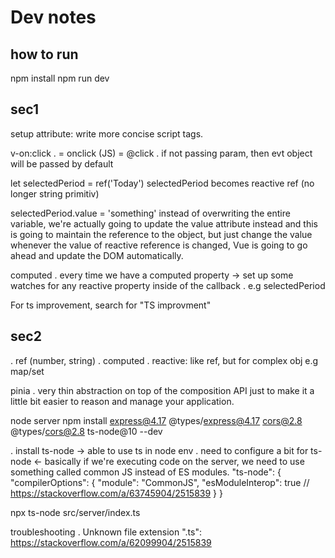 # Dev notes

## how to run

npm install
npm run dev

## sec1
setup attribute: write more concise script tags.

v-on:click
. = onclick (JS) = @click
. if not passing param, then evt object will be passed by default


let selectedPeriod = ref('Today') 
selectedPeriod becomes reactive ref (no longer string primitiv)

selectedPeriod.value = 'something'
instead of overwriting the entire variable, we're actually going to
update the value attribute instead and this is going to maintain the reference to the object, but just change the value whenever the value of reactive reference is changed, Vue is going to go ahead and update the DOM automatically.

computed
. every time we have a computed property -> set up some watches for any reactive property inside of the callback 
. e.g selectedPeriod

For ts improvement, search for "TS improvment"

## sec2
. ref (number, string)
. computed
. reactive: like ref, but for complex obj e.g map/set

pinia
. very thin abstraction on top of the composition API just to make it a little bit easier to reason and manage your application.

node server
npm install express@4.17 @types/express@4.17 cors@2.8 @types/cors@2.8 ts-node@10 --dev

. install ts-node -> able to use ts in node env
. need to configure a bit for ts-node
<- basically if we're executing code on the server, we need to use something called common JS instead of ES modules.
"ts-node": {
    "compilerOptions": {
      "module": "CommonJS",
      "esModuleInterop": true // https://stackoverflow.com/a/63745904/2515839
    }
  }

npx ts-node src/server/index.ts

troubleshooting
. Unknown file extension ".ts": https://stackoverflow.com/a/62099904/2515839
